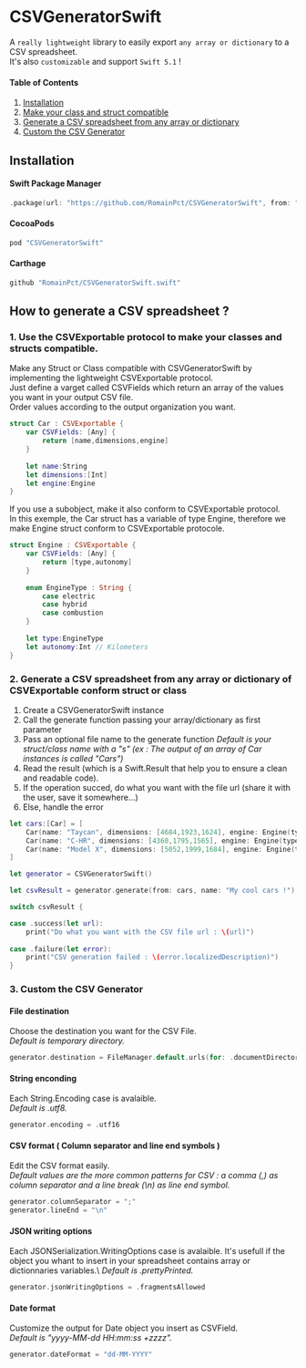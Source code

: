 # CSVGeneratorSwift
A `really lightweight` library to easily export `any array or dictionary` to a CSV spreadsheet.\
It's also `customizable` and support  `Swift 5.1` !
#### Table of Contents  
1. [Installation](#import)  
2. [Make your class and struct compatible](#step1)
3. [Generate a CSV spreadsheet from any array or dictionary](#step2)
4. [Custom the CSV Generator](#step3)

<a name="import"/>

## Installation

#### Swift Package Manager
```swift
.package(url: "https://github.com/RomainPct/CSVGeneratorSwift", from: "0.0.0")
```

#### CocoaPods
```swift
pod "CSVGeneratorSwift"
```

#### Carthage
```swift
github "RomainPct/CSVGeneratorSwift.swift"
```

<a name="step1"/>

## How to generate a CSV spreadsheet ?
### 1. Use the CSVExportable protocol to make your classes and structs compatible.
Make any Struct or Class compatible with CSVGeneratorSwift by implementing the lightweight CSVExportable protocol.\
Just define a varget called CSVFields which return an array of the values you want in your output CSV file.\
Order values according to the output organization you want.
```swift
struct Car : CSVExportable {
    var CSVFields: [Any] {
        return [name,dimensions,engine]
    }
    
    let name:String
    let dimensions:[Int]
    let engine:Engine
}
```
If you use a subobject, make it also conform to CSVExportable protocol.\
In this exemple, the Car struct has a variable of type Engine, therefore we make Engine struct conform to CSVExportable protocole.
```swift
struct Engine : CSVExportable {
    var CSVFields: [Any] {
        return [type,autonomy]
    }
    
    enum EngineType : String {
        case electric
        case hybrid
        case combustion
    }
    
    let type:EngineType
    let autonomy:Int // Kilometers
}
```

<a name="step2"/>

### 2. Generate a CSV spreadsheet from any array or dictionary of CSVExportable conform struct or class
1. Create a CSVGeneratorSwift instance
2. Call the generate function passing your array/dictionary as first parameter
3. Pass an optional file name to the generate function *Default is your struct/class name with a "s" (ex : The output of an array of Car instances is called "Cars")*
4. Read the result (which is a Swift.Result that help you to ensure a clean and readable code).
5. If the operation succed, do what you want with the file url (share it with the user, save it somewhere...)
6. Else, handle the error

```swift
let cars:[Car] = [
    Car(name: "Taycan", dimensions: [4684,1923,1624], engine: Engine(type: .electric, autonomy: 500)),
    Car(name: "C-HR", dimensions: [4360,1795,1565], engine: Engine(type: .hybrid, autonomy: 1132)),
    Car(name: "Model X", dimensions: [5052,1999,1684], engine: Engine(type: .electric, autonomy: 565))
]

let generator = CSVGeneratorSwift()

let csvResult = generator.generate(from: cars, name: "My cool cars !")

switch csvResult {

case .success(let url):
    print("Do what you want with the CSV file url : \(url)")
    
case .failure(let error):
    print("CSV generation failed : \(error.localizedDescription)")
}
```

<a name="step3"/>

### 3. Custom the CSV Generator
#### File destination
Choose the destination you want for the CSV File.\
*Default is temporary directory.*
```swift
generator.destination = FileManager.default.urls(for: .documentDirectory, in: .userDomainMask).first
```
#### String enconding
Each String.Encoding case is avalaible.\
*Default is .utf8.*
```swift
generator.encoding = .utf16
```
#### CSV format ( Column separator and line end symbols )
Edit the CSV format easily.\
*Default values are the more common patterns for CSV : a comma (,) as column separator and a line break (\n) as line end symbol.*
```swift
generator.columnSeparator = ";"
generator.lineEnd = "\n"
```
#### JSON writing options
Each JSONSerialization.WritingOptions case is avalaible. It's usefull if the object you whant to insert in your spreadsheet contains array or dictionnaries variables.\ 
*Default is .prettyPrinted.*
```swift
generator.jsonWritingOptions = .fragmentsAllowed
```
#### Date format
Customize the output for Date object you insert as CSVField.\
*Default is "yyyy-MM-dd HH:mm:ss +zzzz".*
```swift
generator.dateFormat = "dd-MM-YYYY"
```
